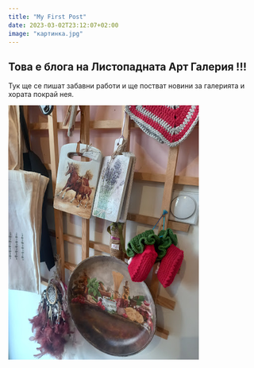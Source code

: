 ```yaml
---
title: "My First Post"
date: 2023-03-02T23:12:07+02:00
image: "картинка.jpg"
---
```


## Това е блога на Листопадната Арт Галерия !!!

Тук ще се пишат забавни работи и ще постват новини за галерията и хората покрай нея.

![Yellow Duck](/images/картинка.jpg "Yellow Duck")
